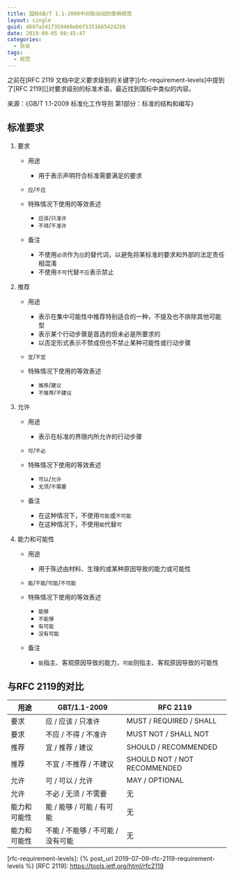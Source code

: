 ```yaml
---
title: 国标GB/T 1.1-2009中对助动词的使用规范
layout: single
guid: d697a2417359460ab6f535166542d2bb
date: 2019-09-05 08:45:47
categories:
  - 杂谈
tags:
  - 规范
---
```


之前在[RFC 2119 文档中定义要求级别的关键字][rfc-requirement-levels]中提到了[RFC 2119][]对要求级别的标准术语，最近找到国标中类似的内容。

来源：《GB/T 1.1-2009 标准化工作导则 第1部分：标准的结构和编写》

## 标准要求

1.  要求

    * 用途

      - 用于表示声明符合标准需要满足的要求

    * ``应``/``不应``

    * 特殊情况下使用的等效表述

      - ``应该``/``只准许``
      - ``不得``/``不准许``

    * 备注

      - 不使用``必须``作为``应``的替代词，以避免将某标准的要求和外部的法定责任相混淆
      - 不使用``不可``代替``不应``表示禁止

2.  推荐

    * 用途

      - 表示在集中可能性中推荐特别适合的一种，不提及也不排除其他可能型
      - 表示某个行动步骤是首选的但未必是所要求的
      - 以否定形式表示不赞成但也不禁止某种可能性或行动步骤

    * ``宜``/``不宜``

    * 特殊情况下使用的等效表述

      - ``推荐``/``建议``
      - ``不推荐``/``不建议``

3.  允许

    * 用途

      - 表示在标准的界限内所允许的行动步骤

    * ``可``/``不必``

    * 特殊情况下使用的等效表述

      - ``可以``/``允许``
      - ``无须``/``不需要``

    * 备注

      - 在这种情况下，不使用``可能``或``不可能``
      - 在这种情况下，不使用``能``代替``可``

4.  能力和可能性

    * 用途

      - 用于陈述由材料、生理的或某种原因导致的能力或可能性

    * ``能``/``不能``/``可能``/``不可能``

    * 特殊情况下使用的等效表述

      - ``能够``
      - ``不能够``
      - ``有可能``
      - ``没有可能``

    * 备注

      - ``能``指主、客观原因导致的能力，``可能``则指主、客观原因导致的可能性

## 与RFC 2119的对比

| 用途         | GBT/1.1-2009                      | RFC 2119                     |
|--------------|-----------------------------------|------------------------------|
| 要求         | 应 / 应该 / 只准许                | MUST / REQUIRED / SHALL      |
| 要求         | 不应 / 不得 / 不准许              | MUST NOT / SHALL NOT         |
| 推荐         | 宜 / 推荐 / 建议                  | SHOULD / RECOMMENDED         |
| 推荐         | 不宜 / 不推荐 / 不建议            | SHOULD NOT / NOT RECOMMENDED |
| 允许         | 可 / 可以 / 允许                  | MAY / OPTIONAL               |
| 允许         | 不必 / 无须 / 不需要              | 无                           |
| 能力和可能性 | 能 / 能够 / 可能 / 有可能         | 无                           |
| 能力和可能性 | 不能 / 不能够 / 不可能 / 没有可能 | 无                           |


[rfc-requirement-levels]: {% post_url 2019-07-09-rfc-2119-requirement-levels %}
[RFC 2119]: https://tools.ietf.org/html/rfc2119


